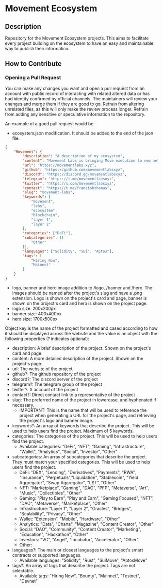 # Movement Ecosystem

## Description

Repository for the Movement Ecosystem projects. This aims to facilitate every project building on the ecosystem to have an easy and maintainable way to publish their information.

## How to Contribute

### Opening a Pull Request

You can make any changes you want and open a pull request from an account with public record of interacting with related altered data or has had identity confirmed by official channels. The maintainers will review your changes and merge them if they are good to go.
Refrain from altering unrelated files, as this will only make the review process longer.
Refrain from adding any sensitive or speculative information to the repository.

An example of a good pull request would be:

- ecosystem.json modification. It should be added to the end of the json file.

```json
{
    "Movement": {
        "description": "A description of my ecosystem",
        "content": "Movement Labs is bringing Move execution to new networks and environments. Our flagship products are M1 and M2. We are also building the Movement SDK, Movement CLI, Fractal, Hyperlane messaging infrastructure, and the Movement Shared Sequencer to provide paramount interoperability between our Move-based environments and other networks.",
        "url": "https://movementlabs.xyz",
        "github": "https://github.com/movementlabsxyz",
        "discord": "https://discord.gg/movementlabsxyz",
        "telegram": "https://t.me/movementlabsxyz",
        "twitter": "https://x.com/movementlabsxyz",
        "contact": "https://t.me/franciskthomas",
        "slug": "movement-labs",
        "keywords": [
            "movement",
            "labs",
            "ecosystem",
            "blockchain",
            "layer 1",
            "layer 2"
        ],
        "categories": ["DeFi"],
        "subcategories": [[
            "Other"
        ]],
        "languages": ["Solidity", "Sui", "Aptos"],
        "tags": [
            "Hiring Now",
            "Mainnet"
        ]
    }
}
```

- logo, banner and hero image addition to /logo, /banner and /hero. The images should be named after the project's slug and have a .png extension. Logo is shown on the project's card and page, banner is shown on the project's card and hero is shown on the project page.
- logo size: 200x200px
- banner size: 400x400px
- hero size: 1700x500px

Object key is the name of the project formatted and cased according to how it should be displayed across the website and the value is an object with the following properties (? indicates optional):

- description: A brief description of the project. Shown on the project's card and page.
- content: A more detailed description of the project. Shown on the project's page.
- url: The website of the project
- github?: The github repository of the project
- discord?: The discord server of the project
- telegram?: The telegram group of the project
- twitter?: X account of the project
- contact?: Direct contact link to a representative of the project
- slug: The preferred name of the project in lowercase, and hyphenated if necessary.
  - IMPORTANT: This is the name that will be used to reference the project when generating a URL for the project's page, and retrieving the project's logo and banner image.
- keywords?: An array of keywords that describe the project. This will be used to help users find the project. Maximum of 5 keywords.
- categories: The categories of the project. This will be used to help users find the project.
  - Available categories: "DeFi", "NFT", "Gaming", "Infrastructure", "Wallet", "Analytics", "Social", "Investor", "Other"
- subcategories: An array of subcategories that describe the project. They must match your specified categories. This will be used to help users find the project.
  - DeFi: "DEX", "Lending", "Derivatives", "Payments", "RWA", "Insurance", "Perpetuals","Liquidation", "Stablecoin", "Yield Aggregator", "Swap Aggregator", "LST", "Other"
  - NFT: "Marketplace", "Gaming", "DAO", "PFP", "Metaverse", "Art", "Music", "Collectibles", "Other"
  - Gaming: "Play to Earn", "Play and Earn", "Gaming Focused", "NFT", "DAO", "Metaverse", "Marketplace", "Other"
  - Infrastructure: "Layer 1", "Layer 2", "Oracles", "Bridges", "Scalability", "Privacy", "Other"
  - Wallet: "Extension", "Mobile", "Hardware", "Other"
  - Analytics: "Data", "Charts", "Magazine", "Content Creator", "Other"
  - Social: "DAO", "Community", "Content Creator", "Marketing", "Education", "Hackathon", "Other"
  - Investors: "VC", "Angel", "Incubator", "Accelerator", "Other"
  - Other:
- languages?: The main or closest languages to the project's smart contracts or supported languages.
  - Available languages: "Solidity", "Rust", "SuiMove", "AptosMove"
- tags?: An array of tags that describe the project. Tags are not selectable.
  - Available tags: "Hiring Now", "Bounty", "Mainnet", "Testnet", "Devnet"
